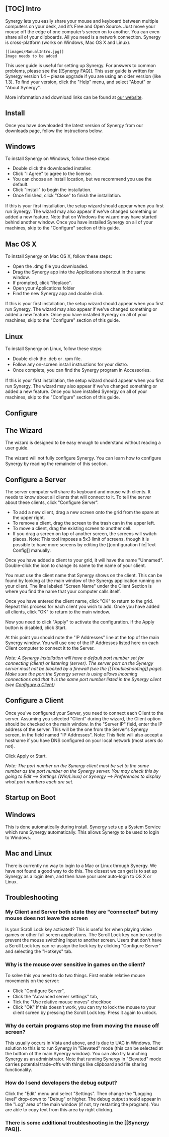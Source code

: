 [TOC]
Intro
-----

Synergy lets you easily share your mouse and keyboard between multiple computers on your desk, and it’s Free and Open Source. Just move your mouse off the edge of one computer’s screen on to another. You can even share all of your clipboards. All you need is a network connection. Synergy is cross-platform (works on Windows, Mac OS X and Linux).

```
[[images/ManualIntro.jpg]] 
Image needs to be added
```

This user guide is useful for setting up Synergy. For answers to common problems, please see the [[Synergy FAQ]]. This user guide is written for Synergy version 1.4 – please upgrade if you are using an older version (like 1.3). To ﬁnd your version, click the "Help" menu, and select "About" or "About Synergy".

More information and download links can be found at [our website](http://synergy-project.org).

Install
-------

Once you have downloaded the latest version of Synergy from our downloads page, follow the instructions below.

## Windows
To install Synergy on Windows, follow these steps:
* Double click the downloaded installer.
* Click "I Agree" to agree to the license.
* You can choose an install location, but we recommend you use the default.
* Click "Install" to begin the installation.
* Once ﬁnished, click "Close" to ﬁnish the installation.

If this is your ﬁrst installation, the setup wizard should appear when you ﬁrst run Synergy. The wizard may also appear if we've changed something or added a new feature. Note that on Windows the wizard may have started behind another window. Once you have installed Synergy on all of your machines, skip to the "Conﬁgure" section of this guide.

## Mac OS X
To install Synergy on Mac OS X, follow these steps:
* Open the .dmg ﬁle you downloaded.
* Drag the Synergy app into the Applications shortcut in the same window.
* If prompted, click "Replace".
* Open your Applications folder
* Find the new Synergy app and double click.

If this is your ﬁrst installation, the setup wizard should appear when you ﬁrst run Synergy. The wizard may also appear if we've changed something or added a new feature. Once you have installed Synergy on all of your machines, skip to the "Conﬁgure" section of this guide.

## Linux
To install Synergy on Linux, follow these steps:
* Double click the .deb or .rpm ﬁle.
* Follow any on-screen install instructions for your distro.
* Once complete, you can ﬁnd the Synergy program in Accessories.

If this is your first installation, the setup wizard should appear when you ﬁrst run Synergy. The wizard may also appear if we've changed something or added a new feature. Once you have installed Synergy on all of your machines, skip to the "Conﬁgure" section of
this guide.

Configure
---------

## The Wizard
The wizard is designed to be easy enough to understand without reading a user guide.

The wizard will not fully conﬁgure Synergy. You can learn how to conﬁgure Synergy by reading the remainder of this section.

## Configure a Server

The server computer will share its keyboard and mouse with clients. It needs to know about all clients that will connect to it. To tell the server about these clients, click "Configure Server".

* To add a new client, drag a new screen onto the grid from the spare at the upper right.
* To remove a client, drag the screen to the trash can in the upper left.
* To move a client, drag the existing screen to another cell.
* If you drag a screen on top of another screen, the screens will switch places.
Note: This tool imposes a 5x3 limit of screens, though it is possible to have more screens
by editing the [[conﬁguration file|Text Config]] manually.

Once you have added a client to your grid, it will have the name "Unnamed". Double-click the icon to change its name to the name of your client.

You must use the client name that Synergy shows on the client. This can be found by looking at the main window of the Synergy application running on your client. The line labeled "Screen Name" under the Client Section is where you find the name that your computer calls itself.

Once you have entered the client name, click "OK" to return to the grid. Repeat this process for each client you wish to add. Once you have added all clients, click "OK" to return to the main window.

Now you need to click "Apply" to activate the conﬁguration. If the Apply button is disabled, click Start.

At this point you should note the "IP Addresses" line at the top of the main Synergy window. You will use one of the IP Addresses listed here on each Client computer to connect it to the Server.

_Note: A Synergy installation will have a default port number set for connecting (client) or listening (server). The server port on the Synergy server must not be blocked by a firewall (see the [[Troubleshooting]] page). Make sure the port the Synergy server is using allows incoming connections and that it is the same port number listed in the Synergy client (see [Configure a Client](#configure-a-client))_

## Configure a Client
Once you've conﬁgured your Server, you need to connect each Client to the server. Assuming you selected "Client" during the wizard, the Client option should be checked on the main window. In the "Server IP" field, enter the IP address of the server. This will be the one from the Server's Synergy screen, in the field named "IP Addresses".
Note: This field will also accept a hostname if you have DNS conﬁgured on your local network (most users do not).

Click Apply or Start.

_Note: The port number on the Synergy client must be set to the same number as the port number on the Synergy server. You may check this by going to Edit --> Settings (Win/Linux) or Synergy --> Preferences to display what port numbers each are set._

Startup on Boot
---------------

## Windows
This is done automatically during install. Synergy sets up a System Service which runs Synergy automatically. This allows Synergy to be used to login to Windows.

## Mac and Linux
There is currently no way to login to a Mac or Linux through Synergy. We have not found a good way to do this. The closest we can get is to set up Synergy as a login item, and then have your user auto-login to OS X or Linux.

Troubleshooting
---------------

### My Client and Server both state they are "connected" but my mouse does not leave the screen
Is your Scroll Lock key activated? This is useful for when playing video games or other full screen applications. The Scroll Lock key can be used to prevent the mouse switching input to another screen. Users that don't have a Scroll Lock key can re-assign the lock key by clicking "Conﬁgure Server" and selecting the "Hotkeys" tab.

### Why is the mouse over sensitive in games on the client?
To solve this you need to do two things.
First enable relative mouse movements on the server:
* Click "Conﬁgure Server",
* Click the "Advanced server settings" tab,
* Tick the "Use relative mouse moves" checkbox
* Click "OK"
If this doesn't work, you can try to lock the mouse to your client screen by pressing the Scroll Lock key. Press it again to unlock.

### Why do certain programs stop me from moving the mouse off screen?
This usually occurs in Vista and above, and is due to UAC in Windows. The solution to this is to run Synergy in "Elevated" mode (this can be selected at the bottom of the main Synergy window). You can also try launching Synergy as an administrator. Note that running Synergy in "Elevated" mode carries potential trade-offs with things like clipboard and file sharing functionality.

### How do I send developers the debug output?
Click the "Edit" menu and select "Settings". Then change the "Logging level" drop-down to "Debug" or higher. The debug output should appear in the "Log" area of the main window (if not, try restarting the program). You are able to copy text from this area by right clicking.

### There is some additional troubleshooting in the [[Synergy FAQ]].